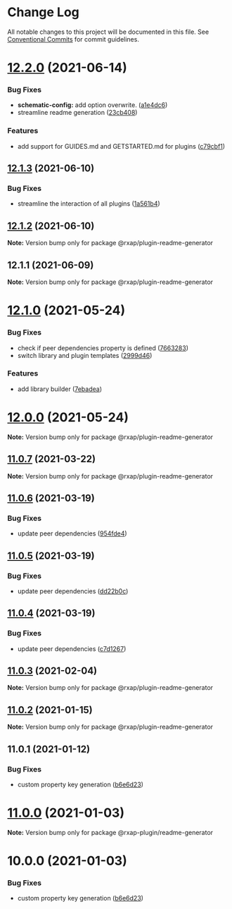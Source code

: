 # Change Log

All notable changes to this project will be documented in this file.
See [Conventional Commits](https://conventionalcommits.org) for commit guidelines.

# [12.2.0](https://gitlab.com/rxap/packages/compare/@rxap/plugin-readme-generator@12.1.3...@rxap/plugin-readme-generator@12.2.0) (2021-06-14)


### Bug Fixes

* **schematic-config:** add option overwrite. ([a1e4dc6](https://gitlab.com/rxap/packages/commit/a1e4dc61a0681b4019f3fa6eae776c24d0d19461))
* streamline readme generation ([23cb408](https://gitlab.com/rxap/packages/commit/23cb408c7f88cfe0f609244d02873f3b098327fa))


### Features

* add support for GUIDES.md and GETSTARTED.md for plugins ([c79cbf1](https://gitlab.com/rxap/packages/commit/c79cbf18cf1d72a826d182da04f5d02720cc578a))





## [12.1.3](https://gitlab.com/rxap/packages/compare/@rxap/plugin-readme-generator@12.1.2...@rxap/plugin-readme-generator@12.1.3) (2021-06-10)


### Bug Fixes

* streamline the interaction of all plugins ([1a561b4](https://gitlab.com/rxap/packages/commit/1a561b4509478d840be687a6c78d1cc1fba68deb))





## [12.1.2](https://gitlab.com/rxap/packages/compare/@rxap/plugin-readme-generator@12.1.1...@rxap/plugin-readme-generator@12.1.2) (2021-06-10)

**Note:** Version bump only for package @rxap/plugin-readme-generator





## 12.1.1 (2021-06-09)

**Note:** Version bump only for package @rxap/plugin-readme-generator





# [12.1.0](https://gitlab.com/rxap/packages/compare/@rxap/plugin-readme-generator@12.0.0...@rxap/plugin-readme-generator@12.1.0) (2021-05-24)


### Bug Fixes

* check if peer dependencies property is defined ([7663283](https://gitlab.com/rxap/packages/commit/7663283613f18a0fbe242b23f550cc924414c011))
* switch library and plugin templates ([2999d46](https://gitlab.com/rxap/packages/commit/2999d46370e46749389c7c48974cf861344949fd))


### Features

* add library builder ([7ebadea](https://gitlab.com/rxap/packages/commit/7ebadea0dce1d8d8c30208b7645d63d36ac871bc))





# [12.0.0](https://gitlab.com/rxap/packages/compare/@rxap/plugin-readme-generator@11.0.7...@rxap/plugin-readme-generator@12.0.0) (2021-05-24)

**Note:** Version bump only for package @rxap/plugin-readme-generator





## [11.0.7](https://gitlab.com/rxap/packages/compare/@rxap/plugin-readme-generator@11.0.6...@rxap/plugin-readme-generator@11.0.7) (2021-03-22)

**Note:** Version bump only for package @rxap/plugin-readme-generator





## [11.0.6](https://gitlab.com/rxap/packages/compare/@rxap/plugin-readme-generator@11.0.5...@rxap/plugin-readme-generator@11.0.6) (2021-03-19)


### Bug Fixes

* update peer dependencies ([954fde4](https://gitlab.com/rxap/packages/commit/954fde47836ff0c1f25a77c33ff871ddc7685b6c))





## [11.0.5](https://gitlab.com/rxap/packages/compare/@rxap/plugin-readme-generator@11.0.4...@rxap/plugin-readme-generator@11.0.5) (2021-03-19)


### Bug Fixes

* update peer dependencies ([dd22b0c](https://gitlab.com/rxap/packages/commit/dd22b0ce053bc266c7aea659a2faf3be39f424e7))





## [11.0.4](https://gitlab.com/rxap/packages/compare/@rxap/plugin-readme-generator@11.0.3...@rxap/plugin-readme-generator@11.0.4) (2021-03-19)


### Bug Fixes

* update peer dependencies ([c7d1267](https://gitlab.com/rxap/packages/commit/c7d12671f3efc198985cddee92caa2558e74b023))





## [11.0.3](https://gitlab.com/rxap/packages/compare/@rxap/plugin-readme-generator@11.0.2...@rxap/plugin-readme-generator@11.0.3) (2021-02-04)

**Note:** Version bump only for package @rxap/plugin-readme-generator





## [11.0.2](https://gitlab.com/rxap/packages/compare/@rxap/plugin-readme-generator@11.0.1...@rxap/plugin-readme-generator@11.0.2) (2021-01-15)

**Note:** Version bump only for package @rxap/plugin-readme-generator





## 11.0.1 (2021-01-12)


### Bug Fixes

* custom property key generation ([b6e6d23](https://gitlab.com/rxap/packages/commit/b6e6d23215f0b35e0de2d35003b186a3d435b8e4))





# [11.0.0](https://gitlab.com/rxap/packages/compare/@rxap-plugin/readme-generator@10.0.0...@rxap-plugin/readme-generator@11.0.0) (2021-01-03)

**Note:** Version bump only for package @rxap-plugin/readme-generator





# 10.0.0 (2021-01-03)


### Bug Fixes

* custom property key generation ([b6e6d23](https://gitlab.com/rxap/packages/commit/b6e6d23215f0b35e0de2d35003b186a3d435b8e4))
